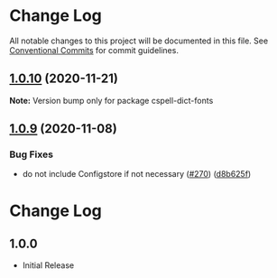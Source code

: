 # Change Log

All notable changes to this project will be documented in this file.
See [Conventional Commits](https://conventionalcommits.org) for commit guidelines.

## [1.0.10](https://github.com/streetsidesoftware/cspell-dicts/compare/cspell-dict-fonts@1.0.9...cspell-dict-fonts@1.0.10) (2020-11-21)

**Note:** Version bump only for package cspell-dict-fonts

## [1.0.9](https://github.com/streetsidesoftware/cspell-dicts/compare/cspell-dict-fonts@1.0.8...cspell-dict-fonts@1.0.9) (2020-11-08)

### Bug Fixes

- do not include Configstore if not necessary ([#270](https://github.com/streetsidesoftware/cspell-dicts/issues/270)) ([d8b625f](https://github.com/streetsidesoftware/cspell-dicts/commit/d8b625f2f42d5cc6c4a9390216ac1e5037886e44))

# Change Log

## 1.0.0

- Initial Release
